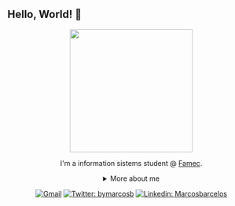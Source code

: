 ## Hello, World! 👋

<div align="center">
  
<img width = 250px src="https://i0.wp.com/i.ya-webdesign.com/images/avatar-gif-png-3.gif" />

I'm a information sistems student @ [Famec](http://faculdadefamec.com.br/).

<details>
  <summary> More about me</summary>
<div align="left">
 
``` js
const marcosb = {
    personal: {
        fullName: 'Marcos Barcelos',
        birthDate: '2004-05-21',
        pronouns: 'he' | 'him',
        interests: ['music', 'games', 'language learning', 'anime', 'sports'],
        motivation: [
            'promote technology as an impact factor in peoples lives',
            'Making life easier and smarter through tech'
        ],
    },
    technical: {
        technologies: {
            frontEnd: {
                Javascript: ['Vanilla JS', 'React', 'Redux', 'Jest'],
                HTML: ['HTML5', 'Semantic HTML'],
                CSS: ['sass', 'styled-components', 'Bootstrap'],
            },
            backEnd: {
                Javascript: ['Node.js', 'Express']
            },
            tools: ['vscode', 'windows', 'linux', 'figma', 'cmd', 'git'],
        },
    }
}
```
  </div>
</details>

[![Gmail](https://img.shields.io/twitter/url?label=email&logo=gmail&style=social&url=http%3A%2F%2Fmailto%3Astephanyn7%40gmail.com)](mailto:marcosbarcelosdev@gmail.com)
[![Twitter: bymarcosb](https://img.shields.io/twitter/follow/bymarcosb?style=social)](https://twitter.com/bymarcosb)
[![Linkedin: Marcosbarcelos](https://img.shields.io/badge/-marcosbarcelos-blue?style=flat-square&logo=Linkedin&logoColor=white&link=https://www.linkedin.com/in/marcosbarcelos/)](https://www.linkedin.com/in/marcosbarcelos/)
